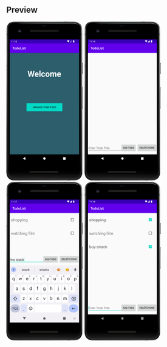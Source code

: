 ## Preview

<img src="assets/Screenshot_20230816_231345.png" width="40%">  <img src="assets/Screenshot_20230816_231455.png" width="40%"> <img src="assets/Screenshot_20230816_231752.png" width="40%"> <img src="assets/Screenshot_20230816_231830.png" width="40%">
